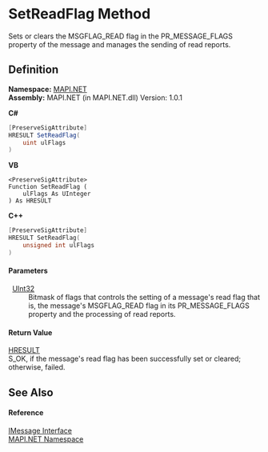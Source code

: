 # SetReadFlag Method


Sets or clears the MSGFLAG_READ flag in the PR_MESSAGE_FLAGS property of the message and manages the sending of read reports.



## Definition
**Namespace:** <a href="N_MAPI_NET.md">MAPI.NET</a>  
**Assembly:** MAPI.NET (in MAPI.NET.dll) Version: 1.0.1

**C#**
``` C#
[PreserveSigAttribute]
HRESULT SetReadFlag(
	uint ulFlags
)
```
**VB**
``` VB
<PreserveSigAttribute>
Function SetReadFlag ( 
	ulFlags As UInteger
) As HRESULT
```
**C++**
``` C++
[PreserveSigAttribute]
HRESULT SetReadFlag(
	unsigned int ulFlags
)
```



#### Parameters
<dl><dt>  <a href="https://learn.microsoft.com/dotnet/api/system.uint32" target="_blank" rel="noopener noreferrer">UInt32</a></dt><dd>Bitmask of flags that controls the setting of a message's read flag that is, the message's MSGFLAG_READ flag in its PR_MESSAGE_FLAGS property and the processing of read reports.</dd></dl>

#### Return Value
<a href="T_MAPI_NET_HRESULT.md">HRESULT</a>  
S_OK, if the message's read flag has been successfully set or cleared; otherwise, failed.

## See Also


#### Reference
<a href="T_MAPI_NET_IMessage.md">IMessage Interface</a>  
<a href="N_MAPI_NET.md">MAPI.NET Namespace</a>  
